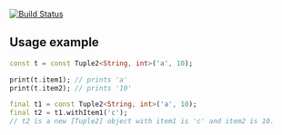 [![Build Status](https://travis-ci.org/dart-lang/tuple.svg)](https://travis-ci.org/dart-lang/tuple/)

## Usage example

```dart
const t = const Tuple2<String, int>('a', 10);

print(t.item1); // prints 'a'
print(t.item2); // prints '10'
```

```dart
final t1 = const Tuple2<String, int>('a', 10);
final t2 = t1.withItem1('c');
// t2 is a new [Tuple2] object with item1 is 'c' and item2 is 10.
```
